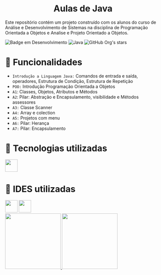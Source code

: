 <h1 align="center"> Aulas de Java </h1>

<p>Este repositório contém um projeto construído com os alunos do curso de Análise e Desenvolvimento de Sistemas na disciplina de Programação Orientada a Objetos e Analise e Projeto Orientado a Objetos.</p>

![Badge em Desenvolvimento](http://img.shields.io/static/v1?label=STATUS&message=EM%20DESENVOLVIMENTO&color=GREEN&style=for-the-badge)
 ![Java]( https://img.shields.io/badge/Java-000?style=for-the-badge&logo=java )
![GitHub Org's stars](https://img.shields.io/github/stars/rafaelflorindo?style=social)


# :hammer: Funcionalidades
- `Introdução a Linguagem Java:` Comandos de entrada e saída, operadores, Estrutura de Condição, Estrutura de Repetição
- `POO:` Introdução Programação Orientada a Objetos
- `A1`: Classes, Objetos, Atributos e Métodos
- `A2`: Pilar: Abstração e Encapsulamento, visibilidade e Métodos assessores
- `A3:` Classe Scanner
- `A4:` Array e colection
- `A5:` Projetos com menu
- `A6:` Pilar: Herança
- `A7:` Pilar: Encapsulamento

# :hammer: Tecnologias utilizadas
<img loading="lazy" src="https://cdn.jsdelivr.net/gh/devicons/devicon/icons/java/java-original.svg" width="40" height="40"/> 

# :hammer: IDES utilizadas
<img loading="lazy" src="https://cdn.jsdelivr.net/gh/devicons/devicon/icons/eclipse/eclipse-original.svg" width="40" height="40"/> 
<img loading="lazy" src="https://cdn.jsdelivr.net/gh/devicons/devicon/icons/intellij/intellij-original.svg" width="40" height="40"/> 


<div>
<a href="https://github.com/rafaelflorindo">
<img loading="lazy" height="180em" src="https://github-readme-stats.vercel.app/api/top-langs/?username=rafaelflorindo&layout=compact&langs_count=7&theme=dracula"/>
<img loading="lazy" height="180em" src="https://github-readme-stats.vercel.app/api?username=rafaelflorindo&show_icons=true&theme=dracula&include_all_commits=true&count_private=true"/>
</div>
